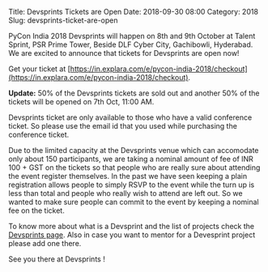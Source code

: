 Title: Devsprints Tickets are Open
Date: 2018-09-30 08:00
Category: 2018
Slug: devsprints-ticket-are-open

PyCon India 2018 Devsprints will happen on 8th and 9th October at Talent Sprint, PSR Prime Tower, Beside DLF Cyber City, Gachibowli, Hyderabad. We are excited to announce that tickets for Devsprints are open now!
<!-- PELICAN_END_SUMMARY -->

Get your ticket at [https://in.explara.com/e/pycon-india-2018/checkout](https://in.explara.com/e/pycon-india-2018/checkout).

**Update:** 50% of the Devsprints tickets are sold out and another 50% of the tickets will be opened on 7th Oct, 11:00 AM.

Devsprints ticket are only available to those who have a valid conference ticket. So please use the email id that you used while purchasing the conference ticket.

Due to the limited capacity at the Devsprints venue which can accomodate only about 150 participants, we are taking a nominal amount of fee of INR 100 + GST on the tickets so that people who are really sure about attending the event register themselves. In the past we have seen keeping a plain registration allows people to simply RSVP to the event while the turn up is less than total and people who really wish to attend are left out. So we wanted to make sure people can commit to the event by keeping a nominal fee on the ticket.

To know more about what is a Devsprint and the list of projects check the [Devsprints page](https://in.pycon.org/cfp/devsprint-2018/proposals/). Also in case you want to mentor for a Devesprint project please add one there.

See you there at Devsprints !